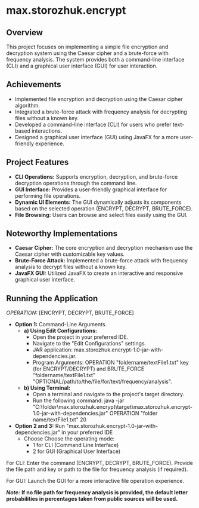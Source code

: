 # max.storozhuk.encrypt
## Overview
This project focuses on implementing a simple file encryption and decryption system using the Caesar cipher and a brute-force with frequency analysis. The system provides both a command-line interface (CLI) and a graphical user interface (GUI) for user interaction.

## Achievements
- Implemented file encryption and decryption using the Caesar cipher algorithm.
- Integrated a brute-force attack with frequency analysis for decrypting files without a known key.
- Developed a command-line interface (CLI) for users who prefer text-based interactions.
- Designed a graphical user interface (GUI) using JavaFX for a more user-friendly experience.

## Project Features
- **CLI Operations:** Supports encryption, decryption, and brute-force decryption operations through the command line.
- **GUI Interface:** Provides a user-friendly graphical interface for performing file operations.
- **Dynamic UI Elements:** The GUI dynamically adjusts its components based on the selected operation (ENCRYPT, DECRYPT, BRUTE_FORCE).
- **File Browsing:** Users can browse and select files easily using the GUI.

## Noteworthy Implementations
- **Caesar Cipher:** The core encryption and decryption mechanism use the Caesar cipher with customizable key values.
- **Brute-Force Attack:** Implemented a brute-force attack with frequency analysis to decrypt files without a known key.
- **JavaFX GUI:** Utilized JavaFX to create an interactive and responsive graphical user interface.

## Running the Application
*OPERATION:* [ENCRYPT, DECRYPT, BRUTE_FORCE]
- **Option 1:** Command-Line Arguments.
     - **a) Using Edit Configurations:** 
       - Open the project in your preferred IDE.
       - Navigate to the "Edit Configurations" settings.
       - JAR application: max.storozhuk.encrypt-1.0-jar-with-dependencies.jar.
       - Program Arguments: OPERATION "foldername/textFile1.txt" key (for ENCRYPT/DECRYPT) and BRUTE_FORCE "foldername/textFile1.txt" "OPTIONAL/path/to/the/file/for/text/frequency/analysis".
     - **b) Using Terminal:**
       - Open a terminal and navigate to the project's target directory.
       - Run the following command: java -jar "C:\folder\max.storozhuk.encrypt\target\max.storozhuk.encrypt-1.0-jar-with-dependencies.jar" OPERATION "folder name/textFile1.txt" 20
- **Option 2 and 3:** Run "max.storozhuk.encrypt-1.0-jar-with-dependencies.jar" in your preferred IDE
  - Choose Choose the operating mode:
    - 1 for CLI (Command Line Interface)
    - 2 for GUI (Graphical User Interface)
    
For CLI:
Enter the command (ENCRYPT, DECRYPT, BRUTE_FORCE).
Provide the file path and key or path to the file for frequency analysis (if required).

For GUI:
Launch the GUI for a more interactive file operation experience.

***Note:*** **If no file path for frequency analysis is provided, the default letter probabilities in percentages taken from public sources will be used.**
